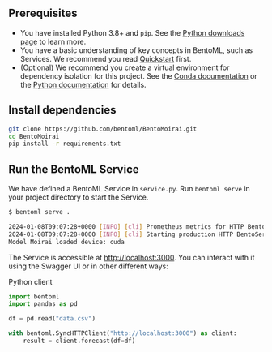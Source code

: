 ## Prerequisites

- You have installed Python 3.8+ and `pip`. See the [Python downloads page](https://www.python.org/downloads/) to learn more.
- You have a basic understanding of key concepts in BentoML, such as Services. We recommend you read [Quickstart](https://docs.bentoml.com/en/1.2/get-started/quickstart.html) first.
- (Optional) We recommend you create a virtual environment for dependency isolation for this project. See the [Conda documentation](https://conda.io/projects/conda/en/latest/user-guide/tasks/manage-environments.html) or the [Python documentation](https://docs.python.org/3/library/venv.html) for details.

## Install dependencies

```bash
git clone https://github.com/bentoml/BentoMoirai.git
cd BentoMoirai
pip install -r requirements.txt
```

## Run the BentoML Service

We have defined a BentoML Service in `service.py`. Run `bentoml serve` in your project directory to start the Service.

```bash
$ bentoml serve .

2024-01-08T09:07:28+0000 [INFO] [cli] Prometheus metrics for HTTP BentoServer from "service:Moirai" can be accessed at http://localhost:3000/metrics.
2024-01-08T09:07:28+0000 [INFO] [cli] Starting production HTTP BentoServer from "service:Moirai" listening on http://localhost:3000 (Press CTRL+C to quit)
Model Moirai loaded device: cuda
```

The Service is accessible at [http://localhost:3000](http://localhost:3000/). You can interact with it using the Swagger UI or in other different ways:

Python client

```python
import bentoml
import pandas as pd

df = pd.read("data.csv")

with bentoml.SyncHTTPClient("http://localhost:3000") as client:
    result = client.forecast(df=df)
```
